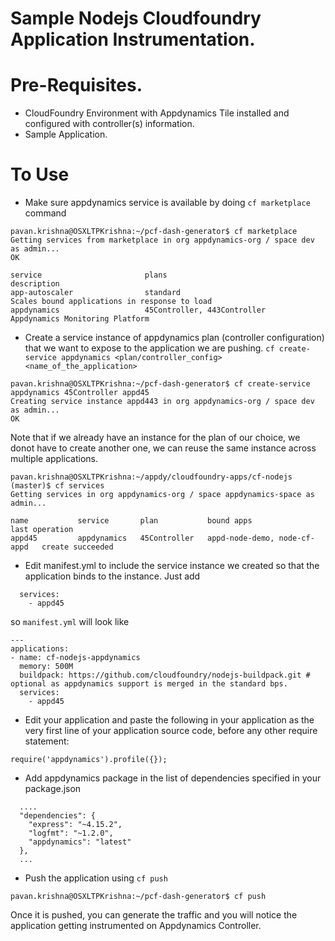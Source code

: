 Sample Nodejs Cloudfoundry Application Instrumentation.
================================================================================

Pre-Requisites.
================================================================================

- CloudFoundry Environment with Appdynamics Tile installed and configured with controller(s) information.
- Sample Application. 


To Use
================================================================================

- Make sure appdynamics service is available by doing `cf marketplace` command 

```
pavan.krishna@OSXLTPKrishna:~/pcf-dash-generator$ cf marketplace
Getting services from marketplace in org appdynamics-org / space dev as admin...
OK

service                       plans                                           description
app-autoscaler                standard                                     Scales bound applications in response to load
appdynamics                   45Controller, 443Controller                 Appdynamics Monitoring Platform
```

- Create a service instance of appdynamics plan (controller configuration) that we want to expose to the application we are pushing. `cf create-service appdynamics <plan/controller_config> <name_of_the_application>`

```
pavan.krishna@OSXLTPKrishna:~/pcf-dash-generator$ cf create-service appdynamics 45Controller appd45
Creating service instance appd443 in org appdynamics-org / space dev as admin...
OK
```

Note that if we already have an instance for the plan of our choice, we donot have to create another one, we can reuse the same instance across multiple applications. 

```
pavan.krishna@OSXLTPKrishna:~/appdy/cloudfoundry-apps/cf-nodejs (master)$ cf services
Getting services in org appdynamics-org / space appdynamics-space as admin...

name           service       plan           bound apps                     last operation
appd45         appdynamics   45Controller   appd-node-demo, node-cf-appd   create succeeded
```


- Edit manifest.yml to include the service instance we created so that the application binds to the instance. 
Just add

```
  services:
    - appd45
```

so `manifest.yml` will look like

```
---
applications:
- name: cf-nodejs-appdynamics
  memory: 500M
  buildpack: https://github.com/cloudfoundry/nodejs-buildpack.git # optional as appdynamics support is merged in the standard bps.
  services:
    - appd45
```


- Edit your application and  paste the following in your application as the very first line of your application source code, before any other require statement:


```
require('appdynamics').profile({});
```

- Add appdynamics package in the list of dependencies specified in your package.json

```
  ....
  "dependencies": {
    "express": "~4.15.2",
    "logfmt": "~1.2.0",
    "appdynamics": "latest"
  },
  ...
```

- Push the application using `cf push`

```
pavan.krishna@OSXLTPKrishna:~/pcf-dash-generator$ cf push 
```

Once it is pushed, you can generate the traffic and you will notice the application getting instrumented on Appdynamics Controller.  
